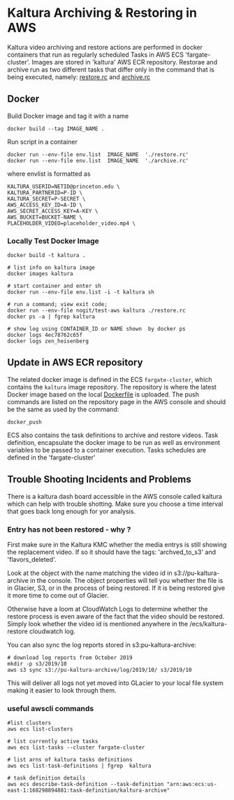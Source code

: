
Kaltura Archiving & Restoring in AWS 
====================================


Kaltura video archiving and restore actions are performed in docker containers that run as regularly scheduled Tasks in 
AWS ECS 'fargate-cluster'.  Images are stored in 'kaltura' AWS ECR repository.  Restorae and archive run as two different tasks 
that differ only in the command that is being executed, namely: [restore.rc](restore.rc) and [archive.rc](archive.rc)


## Docker  

Build Docker image and tag it with a name 
~~~
docker build --tag IMAGE_NAME .
~~~

Run script in a container 

~~~
docker run --env-file env.list  IMAGE_NAME  './restore.rc'
docker run --env-file env.list  IMAGE_NAME  './archive.rc'
~~~

where envlist is formatted as 

~~~
KALTURA_USERID=NETID@princeton.edu \
KALTURA_PARTNERID=P-ID \
KALTURA_SECRET=P-SECRET \
AWS_ACCESS_KEY_ID=A-ID \
AWS_SECRET_ACCESS_KEY=A-KEY \
AWS_BUCKET=BUCKET-NAME \
PLACEHOLDER_VIDEO=placeholder_video.mp4 \
~~~

### Locally Test Docker Image 

~~~
docker build -t kaltura .

# list info on kaltura image
docker images kaltura 

# start container and enter sh 
docker run --env-file env.list -i -t kaltura sh

# run a command; view exit code;  
docker run --env-file nogit/test-aws kaltura ./restore.rc
docker ps -a | fgrep kaltura

# show log using CONTAINER_ID or NAME shown  by docker ps 
docker logs 4ec78762c65f
docker logs zen_heisenberg
~~~

## Update in AWS ECR repository


The related docker image is defined in the ECS `fargate-cluster`, 
which contains the `kaltura` image repository. 
The repository is where the latest Docker image based on the local [Dockerfile](./Dockerfile) is uploaded. 
The push commands are listed on the repository page in the AWS console and should be the same as used by the command:
~~~
docker_push
~~~

ECS also contains the task definitions to archive and restore videos.
Task definition, encapsulate the docker image to be run as well as 
environment variables to be passed to a container execution. 
Tasks schedules are defined in the 'fargate-cluster' 

## Trouble Shooting Incidents and Problems  

There is a kaltura dash board accessible in the AWS console called kaltura which can help with trouble shotting. 
Make sure you choose a time interval that goes back long enough for yor analysis. 

### Entry has not been restored - why ? 

First make sure in the Kaltura KMC whether the media entrys is still showing the replacement video. 
If so it should have the tags: 'archved_to_s3' and 'flavors_deleted'.

Look at the object with the name matching the video id  in s3://pu-kaltura-archive in the console. 
The object properties will tell you whether the file is in Glacier, S3, or in the process of being restored. 
If it is being restored give it more time to come out of Glacier. 

Otherwise have a loom at CloudWatch Logs to determine whether the restore process is even aware of the fact that 
the video should be restored.  Simply look whether the video id is mentioned anywhere in the /ecs/kaltura-restore cloudwatch log.

You can also sync the log reports stored in s3:pu-kaltura-archive: 
~~~
# download log reports from October 2019 
mkdir -p s3/2019/10
aws s3 sync s3://pu-kaltura-archive/log/2019/10/ s3/2019/10
~~~

This will deliver all logs not yet moved into GLacier to your local file system making it easier to look through them. 

### useful awscli commands

~~~
#list clusters
aws ecs list-clusters

# list currently active tasks 
aws ecs list-tasks --cluster fargate-cluster 

# list arns of kaltura tasks definitions 
aws ecs list-task-definitions | fgrep  kaltura

# task definition details  
aws ecs describe-task-definition --task-definition "arn:aws:ecs:us-east-1:168298894881:task-definition/kaltura-archive"

~~~
 

